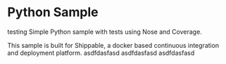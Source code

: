 Python Sample
=====================
testing
Simple Python sample with tests using Nose and Coverage.

This sample is built for Shippable, a docker based continuous integration and deployment platform.
asdfdasfasd
asdfdasfasd
asdfdasfasd

